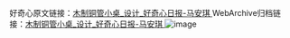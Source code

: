 好奇心原文链接：[木制铜管小桌_设计_好奇心日报-马安琪 ](https://www.qdaily.com/articles/12106.html)
WebArchive归档链接：[木制铜管小桌_设计_好奇心日报-马安琪 ](http://web.archive.org/web/20190623171911/https://www.qdaily.com/articles/12106.html)
![image](http://ww3.sinaimg.cn/large/007d5XDply1g3wyj7sn53j30u02zfqo7)